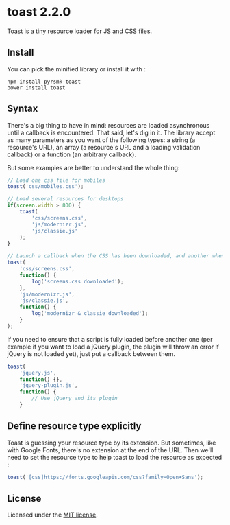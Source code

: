 toast 2.2.0
===========

Toast is a tiny resource loader for JS and CSS files.

Install
-------

You can pick the minified library or install it with :

```
npm install pyrsmk-toast
bower install toast
```

Syntax
------

There's a big thing to have in mind: resources are loaded asynchronous until a callback is encountered. That said, let's dig in it. The library accept as many parameters as you want of the following types: a string (a resource's URL), an array (a resource's URL and a loading validation callback) or a function (an arbitrary callback).

But some examples are better to understand the whole thing:

```js
// Load one css file for mobiles
toast('css/mobiles.css');

// Load several resources for desktops
if(screen.width > 800) {
    toast(
        'css/screens.css',
        'js/modernizr.js',
        'js/classie.js'
    );
}

// Launch a callback when the CSS has been downloaded, and another when scripts have been downloaded too
toast(
    'css/screens.css',
    function() {
        log('screens.css downloaded');
    },
    'js/modernizr.js',
    'js/classie.js',
    function() {
        log('modernizr & classie downloaded');
    }
);
```

If you need to ensure that a script is fully loaded before another one (per example if you want to load a jQuery plugin, the plugin will throw an error if jQuery is not loaded yet), just put a callback between them.

```js
toast(
    'jquery.js',
    function() {},
    'jquery-plugin.js',
	function() {
		// Use jQuery and its plugin
	}
```

Define resource type explicitly
-------------------------------

Toast is guessing your resource type by its extension. But sometimes, like with Google Fonts, there's no extension at the end of the URL. Then we'll need to set the resource type to help toast to load the resource as expected :

```js
toast('[css]https://fonts.googleapis.com/css?family=Open+Sans');
```

License
-------

Licensed under the [MIT license](http://dreamysource.mit-license.org).
